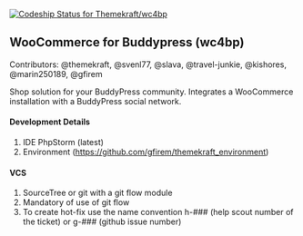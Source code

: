 [ ![Codeship Status for Themekraft/wc4bp](https://app.codeship.com/projects/918f5b60-7309-0135-803a-0e96b9c00ff8/status?branch=master)](https://app.codeship.com/projects/243716)

## WooCommerce for Buddypress (wc4bp)
Contributors: @themekraft, @svenl77, @slava, @travel-junkie, @kishores, @marin250189, @gfirem

Shop solution for your BuddyPress community. Integrates a WooCommerce installation with a BuddyPress social network.

#### Development Details
1. IDE PhpStorm (latest)
1. Environment (https://github.com/gfirem/themekraft_environment)

#### VCS
1. SourceTree or git with a git flow module
1. Mandatory of use of git flow
1. To create hot-fix use the name convention h-### (help scout number of the ticket) or g-### (github issue number)
